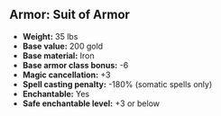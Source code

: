 ## Armor: Suit of Armor
- **Weight:** 35 lbs
- **Base value:** 200 gold
- **Base material:** Iron
- **Base armor class bonus:** -6
- **Magic cancellation:** +3
- **Spell casting penalty:** -180% (somatic spells only)
- **Enchantable:** Yes
- **Safe enchantable level:** +3 or below
